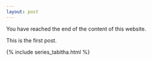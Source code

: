 ```yaml
---
layout: post
---
```

You have reached the end of the content of this website.

This is the first post.

{% include series_tabitha.html %}
